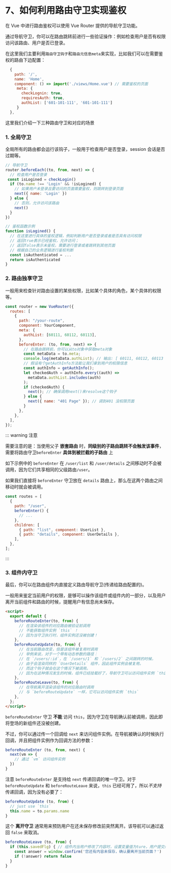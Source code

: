 # 7、如何利用路由守卫实现鉴权

在 Vue 中进行路由鉴权可以使用 Vue Router 提供的导航守卫功能。

通过导航守卫，你可以在路由跳转前进行一些验证操作：例如检查用户是否有权限访问该路由、用户是否已登录。

在这里我们主要利用`路由守卫钩子`和`路由元信息meta`来实现，比如我们可以在需要鉴权的路由下边配置：

```js
  {
    path: '/',
    name: 'Home',
    component: () => import('./views/Home.vue') // 需要鉴权的页面
     meta: {
       checkLognin: true,
       requiresAuth: true,
       authList: ['601-101-111', '601-101-111']
     }
  },
```

这里我们介绍一下三种路由守卫和对应的场景

### 1. 全局守卫

全局所有的路由都会运行该钩子，一般用于检查用户是否登录，session 会话是否过期等。

```js
// 导航守卫
router.beforeEach((to, from, next) => {
  // 检查用户是否登录
 const isLogined = checkLogin()
  if (to.name !== 'Login' && !isLogined) {
    // 如果用户未登录且要访问的页面需要鉴权，则跳转到登录页面
    next({ name: 'Login' })
  } else {
    // 否则，允许访问该路由
    next()
  }
})

// 鉴权函数示例
function isLogined() {
  // 在这里进行具体的鉴权逻辑，例如判断用户是否登录或者是否具有访问权限
  // 返回true表示已经鉴权，允许访问；
  // 返回false表示未鉴权，需要进行登录或者跳转到其他页面
  // 根据自己的业务逻辑进行鉴权判断
  const isAuthenticated = ...
  return isAuthenticated
}

```

### 2. 路由独享守卫

一般用来检查针对路由设置的某些权限，比如某个具体的角色，某个具体的权限等。

```js
const router = new VueRouter({
  routes: [
    {
      path: "/your-route",
      component: YourComponent,
      meta: {
        authList: [60111, 60112, 60113],
      },
      beforeEnter: (to, from, next) => {
        // 在路由跳转前，你可以从to对象中获取meta对象
        const metaData = to.meta;
        console.log(metaData.authList); // 输出: [ 60111, 60112, 60113 ]
        // 假设有个getAuthInfo方法能让我们拿到用户的权限信息
        const authInfo = getAuthInfo();
        let checkedAuth = authInfo.every((auth) =>
          metaData.authList.includes(auth)
        );
        if (checkedAuth) {
          next(); // 确保调用next()来resolve这个钩子
        } else {
          next({ name: "401 Page" }); // 调到401 没权限页面
        }
      },
    },
  ],
});
```

::: warning 注意

需要注意的是：当使用父子 **嵌套路由** 时，**同级别的子路由跳转不会触发该事件**，需要将路由守卫`beforeEnter` **具体到被拦截的子路由** 上

如下示例中的 `beforeEnter` 在 `/user/list` 和 `/user/details` 之间移动时不会被调用，因为它们共享相同的父级路由`/user`。

如果我们直接将 `beforeEnter` 守卫放在 `details` 路由上，那么在这两个路由之间移动时就会被调用。

```js
const routes = [
  {
    path: "/user",
    beforeEnter() {
      // ...
    },
    children: [
      { path: "list", component: UserList },
      { path: "details", component: UserDetails },
    ],
  },
];
```

:::

### 3. 组件内守卫

最后，你可以在路由组件内直接定义路由导航守卫(传递给路由配置的)。

一般用来鉴定当前用户的权限，是够可以操作该组件或组件内的一部分，以及用户离开当前组件和路由的时候，提醒用户有信息尚未保存。

```html
<script>
  export default {
    beforeRouteEnter(to, from) {
      // 在渲染该组件的对应路由被验证前调用
      // 不能获取组件实例 `this` ！
      // 因为当守卫执行时，组件实例还没被创建！
    },
    beforeRouteUpdate(to, from) {
      // 在当前路由改变，但是该组件被复用时调用
      // 举例来说，对于一个带有动态参数的路径：
      // 在 `/users/:id`，在 `/users/1` 和 `/users/2` 之间跳转的时候，
      // 由于会渲染同样的 `UserDetails` 组件，因此组件实例会被复用。
      // 而这个钩子就会在这个情况下被调用。
      // 因为在这种情况发生的时候，组件已经挂载好了，导航守卫可以访问组件实例 `this`
    },
    beforeRouteLeave(to, from) {
      // 在导航离开渲染该组件的对应路由时调用
      // 与 `beforeRouteUpdate` 一样，它可以访问组件实例 `this`
    },
  };
</script>
```

`beforeRouteEnter` 守卫 **不能** 访问 `this`，因为守卫在导航确认前被调用，因此即将登场的新组件还没被创建。

不过，你可以通过传一个回调给 `next` 来访问组件实例。在导航被确认的时候执行回调，并且把组件实例作为回调方法的参数：

```js
beforeRouteEnter (to, from, next) {
  next(vm => {
    // 通过 `vm` 访问组件实例
  })
}
```

注意 `beforeRouteEnter` 是支持给 `next` 传递回调的唯一守卫。对于 `beforeRouteUpdate` 和 `beforeRouteLeave` 来说，`this` 已经可用了，所以*不支持* 传递回调，因为没有必要了：

```js
beforeRouteUpdate (to, from) {
  // just use `this`
  this.name = to.params.name
}
```

这个 **离开守卫** 通常用来预防用户在还未保存修改前突然离开。该导航可以通过返回 `false` 来取消。

```js
beforeRouteLeave (to, from) {
  if (this.savedFlg) { // 组件内当用户修改了内容时，设置变量值为ture，用户提交后改为false
    const answer = window.confirm('您还有内容未保存，确认要离开当前页面？')
    if (!answer) return false
  }
}
```
